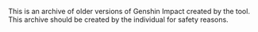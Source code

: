 This is an archive of older versions of Genshin Impact created by the tool. This archive should be created by the individual for safety reasons.
